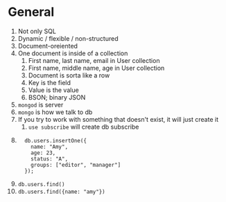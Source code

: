 # General
1. Not only SQL
2. Dynamic / flexible / non-structured
3. Document-oreiented
4. One document is inside of a collection
   1. First name, last name, email in User collection
   2. First name, middle name, age in User collection
   3. Document is sorta like a row
   4. Key is the field
   5. Value is the value
   6. BSON; binary JSON
5. `mongod` is server
6. `mongo` is how we talk to db
7. If you try to work with something that doesn't exist, it will just create it
   1. `use subscribe` will create db subscribe
8. ```
     db.users.insertOne({
       name: "Amy",
       age: 23,
       status: "A",
       groups: ["editor", "manager"]
     });
   ```
9. `db.users.find()`
10. `db.users.find({name: "amy"})`